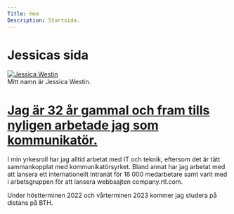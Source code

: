 ```yaml
---
Title: Hem
Description: Startsida.
---
```


Jessicas sida
==========================

[![Jessica Westin](image/jessicawestin.jpeg "Jessica Westin")](https://github.com/jessicawestin/dbwebb_design)  
Mitt namn är Jessica Westin.

# [Jag är 32 år gammal och fram tills nyligen arbetade jag som kommunikatör.](https://github.com/jessicawestin/dbwebb_design)

I min yrkesroll har jag alltid arbetat med IT och teknik, eftersom det är tätt sammankopplat med kommunikatörsyrket. Bland annat har jag arbetat med att lansera ett internationellt intranät för 16 000 medarbetare samt varit med i arbetsgruppen för att lansera webbsajten company.rtl.com.

Under höstterminen 2022 och vårterminen 2023 kommer jag studera på distans på BTH.


